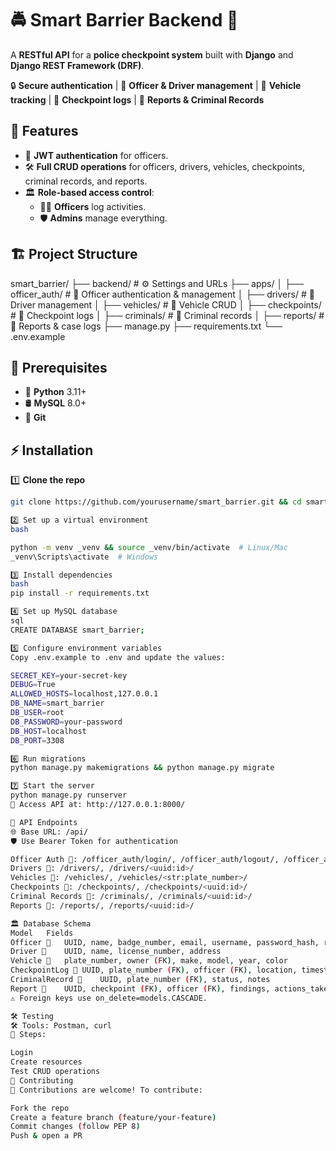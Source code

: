 # 🚔 Smart Barrier Backend 🚦

A **RESTful API** for a **police checkpoint system** built with **Django** and **Django REST Framework (DRF)**.  

🔒 **Secure authentication** | 🛂 **Officer & Driver management** | 🚗 **Vehicle tracking** | 📍 **Checkpoint logs** | 📝 **Reports & Criminal Records**  

## 🚀 Features
- 🔑 **JWT authentication** for officers.  
- 🛠️ **Full CRUD operations** for officers, drivers, vehicles, checkpoints, criminal records, and reports.  
- 🏛 **Role-based access control**:  
  - 👮‍♂️ **Officers** log activities.  
  - 🛡 **Admins** manage everything.  

## 🏗 Project Structure
smart_barrier/
├── backend/              # ⚙️ Settings and URLs
├── apps/
│   ├── officer_auth/     # 👮 Officer authentication & management
│   ├── drivers/          # 🚗 Driver management
│   ├── vehicles/         # 🚙 Vehicle CRUD
│   ├── checkpoints/      # 📍 Checkpoint logs
│   ├── criminals/        # 🚨 Criminal records
│   ├── reports/          # 📝 Reports & case logs
├── manage.py
├── requirements.txt
└── .env.example


## 🔧 Prerequisites
- 🐍 **Python** 3.11+  
- 🛢 **MySQL** 8.0+  
- 🌿 **Git**  

## ⚡ Installation
1️⃣ **Clone the repo**  
```bash
git clone https://github.com/yourusername/smart_barrier.git && cd smart_barrier

2️⃣ Set up a virtual environment
bash

python -m venv _venv && source _venv/bin/activate  # Linux/Mac
_venv\Scripts\activate  # Windows

3️⃣ Install dependencies
bash
pip install -r requirements.txt

4️⃣ Set up MySQL database
sql
CREATE DATABASE smart_barrier;

5️⃣ Configure environment variables
Copy .env.example to .env and update the values:

SECRET_KEY=your-secret-key
DEBUG=True
ALLOWED_HOSTS=localhost,127.0.0.1
DB_NAME=smart_barrier
DB_USER=root
DB_PASSWORD=your-password
DB_HOST=localhost
DB_PORT=3308

6️⃣ Run migrations
python manage.py makemigrations && python manage.py migrate

7️⃣ Start the server
python manage.py runserver
🔗 Access API at: http://127.0.0.1:8000/

🔗 API Endpoints
🌐 Base URL: /api/
🛡 Use Bearer Token for authentication

Officer Auth 👮: /officer_auth/login/, /officer_auth/logout/, /officer_auth/refresh/, /officer_auth/officers/, /officer_auth/officers/<uuid:id>/
Drivers 🚗: /drivers/, /drivers/<uuid:id>/
Vehicles 🚙: /vehicles/, /vehicles/<str:plate_number>/
Checkpoints 📍: /checkpoints/, /checkpoints/<uuid:id>/
Criminal Records 🚨: /criminals/, /criminals/<uuid:id>/
Reports 📝: /reports/, /reports/<uuid:id>/

🏛 Database Schema
Model	Fields
Officer 👮	UUID, name, badge_number, email, username, password_hash, role
Driver 🚗	UUID, name, license_number, address
Vehicle 🚙	plate_number, owner (FK), make, model, year, color
CheckpointLog 📍	UUID, plate_number (FK), officer (FK), location, timestamp
CriminalRecord 🚨	UUID, plate_number (FK), status, notes
Report 📝	UUID, checkpoint (FK), officer (FK), findings, actions_taken, timestamps, status
⚠️ Foreign keys use on_delete=models.CASCADE.

🛠 Testing
🛠 Tools: Postman, curl
📌 Steps:

Login
Create resources
Test CRUD operations
🤝 Contributing
🚀 Contributions are welcome! To contribute:

Fork the repo
Create a feature branch (feature/your-feature)
Commit changes (follow PEP 8)
Push & open a PR
